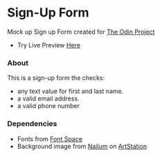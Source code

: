 # Sign-Up Form

Mock up Sign up Form created for [The Odin Project](https://www.theodinproject.com/lessons/node-path-intermediate-html-and-css-sign-up-form#solutions)

- Try Live Preview [Here](https://cvariara.github.io/sign-up-form/)

### About

This is a sign-up form the checks: 
  - any text value for first and last name. 
  - a valid email address. 
  - a valid phone number

### Dependencies

- Fonts from [Font Space](https://www.fontspace.com/blackpearl-font-f28295)
- Background image from [Nailum](https://www.artstation.com/nailumart1) on [ArtStation](https://www.artstation.com/artwork/eJd8mJ)
